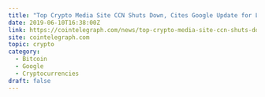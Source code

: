 ```yaml
---
title: "Top Crypto Media Site CCN Shuts Down, Cites Google Update for Loss of Search Visibility"
date: 2019-06-10T16:38:00Z
link: https://cointelegraph.com/news/top-crypto-media-site-ccn-shuts-down-cites-google-update-for-loss-of-search-visibility?utm_medium=RSS&utm_source=hune
site: cointelegraph.com
topic: crypto
category:
  - Bitcoin
  - Google
  - Cryptocurrencies
draft: false
---
```

